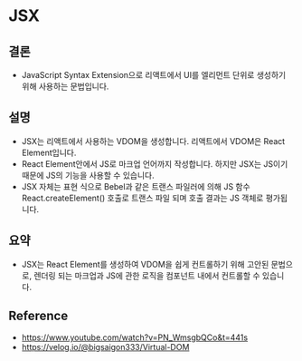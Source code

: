 # JSX

## 결론

- JavaScript Syntax Extension으로 리액트에서 UI를 엘리먼트 단위로 생성하기 위해 사용하는 문법입니다.

## 설명

- JSX는 리액트에서 사용하는 VDOM을 생성합니다. 리액트에서 VDOM은 React Element입니다.
- React Element안에서 JS로 마크업 언어까지 작성합니다. 하지만 JSX는 JS이기 때문에 JS의 기능을 사용할 수 있습니다.
- JSX 자체는 표현 식으로 Bebel과 같은 트랜스 파일러에 의해 JS 함수 React.createElement() 호출로 트랜스 파일 되며 호출 결과는 JS 객체로 평가됩니다.

## 요약

- JSX는 React Element를 생성하여 VDOM을 쉽게 컨트롤하기 위해 고안된 문법으로, 렌더링 되는 마크업과 JS에 관한 로직을 컴포넌트 내에서 컨트롤할 수 있습니다.

## Reference

- https://www.youtube.com/watch?v=PN_WmsgbQCo&t=441s
- https://velog.io/@bigsaigon333/Virtual-DOM
